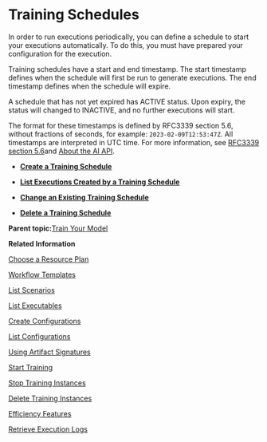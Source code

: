 <!-- loio2b702f8b3d0746f685ac4eea4eeb1755 -->

# Training Schedules

In order to run executions periodically, you can define a schedule to start your executions automatically. To do this, you must have prepared your configuration for the execution.

Training schedules have a start and end timestamp. The start timestamp defines when the schedule will first be run to generate executions. The end timestamp defines when the schedule will expire.

A schedule that has not yet expired has ACTIVE status. Upon expiry, the status will changed to INACTIVE, and no further executions will start.

The format for these timestamps is defined by RFC3339 section 5.6, without fractions of seconds, for example: `2023-02-09T12:53:47Z`. All timestamps are interpreted in UTC time. For more information, see [RFC3339 section 5.6](https://www.rfc-editor.org/rfc/rfc3339#section-5.6)and [About the AI API](about-the-ai-api-716d4c3.md).

-   **[Create a Training Schedule](create-a-training-schedule-bd409a9.md "")**  

-   **[List Executions Created by a Training Schedule](list-executions-created-by-a-training-schedule-2c1ecfb.md "")**  

-   **[Change an Existing Training Schedule](change-an-existing-training-schedule-18caf4b.md "")**  

-   **[Delete a Training Schedule](delete-a-training-schedule-9dc25e1.md "")**  


**Parent topic:**[Train Your Model](train-your-model-a9ceb06.md "You execute a training workflow to train your AI learning model.")

**Related Information**  


[Choose a Resource Plan](choose-a-resource-plan-57f4f19.md "You can configure SAP AI Core to use different infrastructure resources for different tasks, based on demand. SAP AI Core provides several preconfigured infrastructure bundles called “resource plans” for this purpose.")

[Workflow Templates](workflow-templates-83523ab.md "Here, you can find a minimal workflow example template, that can be adapted to meet the requirements of your workflow.")

[List Scenarios](list-scenarios-deedde5.md "")

[List Executables](list-executables-80895a4.md "")

[Create Configurations](create-configurations-884ae34.md "")

[List Configurations](list-configurations-8074b2a.md "")

[Using Artifact Signatures](using-artifact-signatures-2f02a1d.md "Artifact signatures in the form of a hash can be added to output artifacts from executions.")

[Start Training](start-training-54b44e4.md "")

[Stop Training Instances](stop-training-instances-3d85344.md "")

[Delete Training Instances](delete-training-instances-612ce17.md "")

[Efficiency Features](efficiency-features-4cb76f7.md "Discover features of the SAP AI Core runtime that improve efficiency and help manage resource consumption.")

[Retrieve Execution Logs](retrieve-execution-logs-fbc55d3.md "accessed in the deployment and execution logs.")


